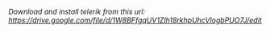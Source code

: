 *Download and install telerik from this url: https://drive.google.com/file/d/1W8BFfgqUV1Zlh18rkhpUhcVIogbPUO7J/edit*